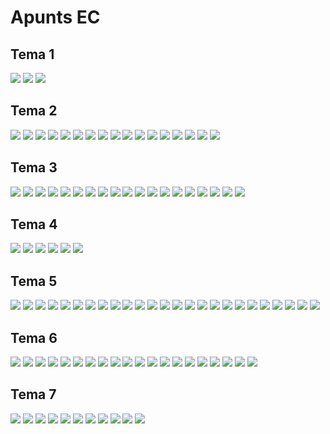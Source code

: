 # Apunts EC
## Tema 1
![](imatges/apuntsEC_43.png)
![](imatges/apuntsEC_44.png)
![](imatges/afegit1.png)
## Tema 2
![](imatges/apuntsEC_1.png)
![](imatges/apuntsEC_2.png)
![](imatges/apuntsEC_3.png)
![](imatges/apuntsEC_4.png)
![](imatges/apuntsEC_5.png)
![](imatges/apuntsEC_6.png)
![](imatges/apuntsEC_7.png)
![](imatges/apuntsEC_8.png)
![](imatges/apuntsEC_9.png)
![](imatges/apuntsEC_10.png)
![](imatges/apuntsEC_11.png)
![](imatges/apuntsEC_12.png)
![](imatges/apuntsEC_13.png)
![](imatges/apuntsEC_14.png)
![](imatges/apuntsEC_15.png)
![](imatges/apuntsEC_16.png)
![](imatges/apuntsEC_17.png)
## Tema 3
![](imatges/apuntsEC_18.png)
![](imatges/apuntsEC_19.png)
![](imatges/apuntsEC_20.png)
![](imatges/apuntsEC_21.png)
![](imatges/apuntsEC_22.png)
![](imatges/apuntsEC_23.png)
![](imatges/apuntsEC_24.png)
![](imatges/apuntsEC_25.png)
![](imatges/apuntsEC_26.png)
![](imatges/apuntsEC_27.png)
![](imatges/apuntsEC_28.png)
![](imatges/apuntsEC_29.png)
![](imatges/apuntsEC_30.png)
![](imatges/apuntsEC_31.png)
![](imatges/apuntsEC_32.png)
![](imatges/apuntsEC_33.png)
![](imatges/apuntsEC_34.png)
![](imatges/apuntsEC_35.png)
![](imatges/apuntsEC_36.png)
## Tema 4
![](imatges/apuntsEC_37.png)
![](imatges/apuntsEC_38.png)
![](imatges/apuntsEC_39.png)
![](imatges/apuntsEC_40.png)
![](imatges/apuntsEC_41.png)
![](imatges/apuntsEC_42.png)
## Tema 5
![](imatges/apuntsEC_45.png)
![](imatges/apuntsEC_46.png)
![](imatges/apuntsEC_47.png)
![](imatges/apuntsEC_48.png)
![](imatges/apuntsEC_49.png)
![](imatges/apuntsEC_50.png)
![](imatges/apuntsEC_51.png)
![](imatges/apuntsEC_52.png)
![](imatges/apuntsEC_53.png)
![](imatges/apuntsEC_54.png)
![](imatges/apuntsEC_55.png)
![](imatges/apuntsEC_56.png)
![](imatges/apuntsEC_57.png)
![](imatges/apuntsEC_58.png)
![](imatges/apuntsEC_59.png)
![](imatges/apuntsEC_60.png)
![](imatges/apuntsEC_61.png)
![](imatges/apuntsEC_62.png)
![](imatges/apuntsEC_63.png)
![](imatges/apuntsEC_64.png)
![](imatges/apuntsEC_65.png)
![](imatges/apuntsEC_66.png)
![](imatges/apuntsEC_67.png)
![](imatges/apuntsEC_68.png)
![](imatges/apuntsEC_69.png)
## Tema 6
![](imatges/apuntsEC_70.png)
![](imatges/apuntsEC_71.png)
![](imatges/apuntsEC_72.png)
![](imatges/apuntsEC_73.png)
![](imatges/apuntsEC_74.png)
![](imatges/apuntsEC_75.png)
![](imatges/apuntsEC_76.png)
![](imatges/apuntsEC_77.png)
![](imatges/apuntsEC_78.png)
![](imatges/apuntsEC_79.png)
![](imatges/apuntsEC_80.png)
![](imatges/apuntsEC_81.png)
![](imatges/apuntsEC_82.png)
![](imatges/apuntsEC_83.png)
![](imatges/apuntsEC_84.png)
![](imatges/apuntsEC_85.png)
![](imatges/apuntsEC_86.png)
![](imatges/apuntsEC_87.png)
![](imatges/apuntsEC_88.png)
![](imatges/apuntsEC_89.png)
## Tema 7
![](imatges/apuntsEC_90.png)
![](imatges/apuntsEC_91.png)
![](imatges/apuntsEC_92.png)
![](imatges/apuntsEC_93.png)
![](imatges/apuntsEC_94.png)
![](imatges/apuntsEC_95.png)
![](imatges/apuntsEC_96.png)
![](imatges/apuntsEC_97.png)
![](imatges/apuntsEC_98.png)
![](imatges/apuntsEC_99.png)
![](imatges/apuntsEC_100.png)
